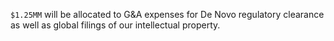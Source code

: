 `$1.25MM` will be allocated to G&A expenses for De Novo regulatory clearance as well as global filings of our intellectual property.